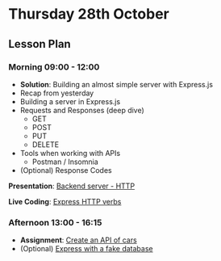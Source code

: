 # Thursday 28th October

## Lesson Plan

### Morning 09:00 - 12:00

+ **Solution**: Building an almost simple server with Express.js
+ Recap from yesterday
+ Building a server in Express.js
+ Requests and Responses (deep dive)
  + GET
  + POST
  + PUT
  + DELETE
+ Tools when working with APIs 
  + Postman / Insomnia
+ (Optional) Response Codes

**Presentation**: [Backend server - HTTP](https://docs.google.com/presentation/d/1x7VynkZ_hc0nzRoNuTBN1j9PnfxGg3xOsMl7dIBiy7s/edit?usp=sharing)

**Live Coding**: [Express HTTP verbs](https://github.com/GillesDCI/express-http-verbs-example)

### Afternoon 13:00 - 16:15

+ **Assignment**: [Create an API of cars](https://github.com/GillesDCI/express-http-methods-assignment)
+ (Optional) [Express with a fake database](https://github.com/FrancoSpeziali/express-with-fake-database)
